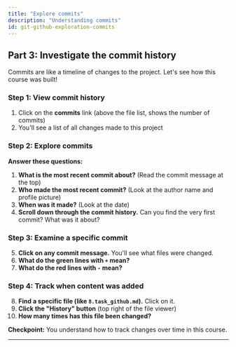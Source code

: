 ```yaml
---
title: "Explore commits"
description: "Understanding commits"
id: git-github-exploration-commits
---
```


## Part 3: Investigate the commit history

Commits are like a timeline of changes to the project. Let's see how this course was built!

### Step 1: View commit history

1. Click on the **commits** link (above the file list, shows the number of commits)
2. You'll see a list of all changes made to this project

### Step 2: Explore commits

**Answer these questions:**

1. **What is the most recent commit about?** (Read the commit message at the top)
2. **Who made the most recent commit?** (Look at the author name and profile picture)
3. **When was it made?** (Look at the date)
4. **Scroll down through the commit history.** Can you find the very first commit? What was it about?

### Step 3: Examine a specific commit

5. **Click on any commit message.** You'll see what files were changed.
6. **What do the green lines with `+` mean?**
7. **What do the red lines with `-` mean?**

### Step 4: Track when content was added

8. **Find a specific file (like `8.task_github.md`).** Click on it.
9. **Click the "History" button** (top right of the file viewer)
10. **How many times has this file been changed?**

**Checkpoint:** You understand how to track changes over time in this course.

---